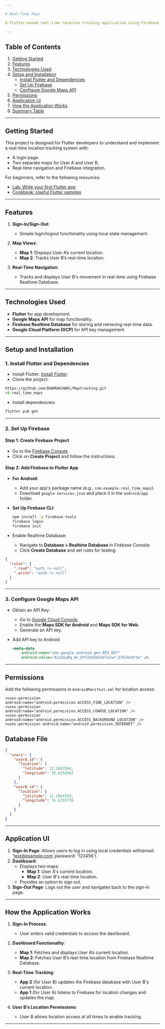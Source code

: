 ```yaml
---

# Real-Time Maps

A Flutter-based real-time location tracking application using Firebase Realtime Database and Google Maps. This app enables real-time navigation and location sharing between two users (User A and User B).

---
```


## Table of Contents

1. [Getting Started](#getting-started)
2. [Features](#features)
3. [Technologies Used](#technologies-used)
4. [Setup and Installation](#setup-and-installation)
   - [Install Flutter and Dependencies](#install-flutter-and-dependencies)
   - [Set Up Firebase](#set-up-firebase)
   - [Configure Google Maps API](#configure-google-maps-api)
5. [Permissions](#permissions)
6. [Application UI](#application-ui)
7. [How the Application Works](#how-the-application-works)
8. [Summary Table](#summary-table)

---

## Getting Started

This project is designed for Flutter developers to understand and implement a real-time location tracking system with:

- A login page.
- Two separate maps for User A and User B.
- Real-time navigation and Firebase integration.

For beginners, refer to the following resources:

- [Lab: Write your first Flutter app](https://docs.flutter.dev/get-started/codelab)
- [Cookbook: Useful Flutter samples](https://docs.flutter.dev/cookbook)

---

## Features

1. **Sign-In/Sign-Out**:
   - Simple login/logout functionality using local state management.

2. **Map Views**:
   - **Map 1**: Displays User A’s current location.
   - **Map 2**: Tracks User B’s real-time location.

3. **Real-Time Navigation**:
   - Tracks and displays User B's movement in real-time using Firebase Realtime Database.

---

## Technologies Used

- **Flutter** for app development.
- **Google Maps API** for map functionality.
- **Firebase Realtime Database** for storing and retrieving real-time data.
- **Google Cloud Platform (GCP)** for API key management.

---

## Setup and Installation

### 1. Install Flutter and Dependencies

- Install Flutter: [Install Flutter](https://docs.flutter.dev/get-started/install).
- Clone the project:

```bash
https://github.com/DHAMUACHARi/Maptracking.git
cd real_time_maps
```

- Install dependencies:

```bash
flutter pub get
```

---

### 2. Set Up Firebase

#### Step 1: Create Firebase Project

- Go to the [Firebase Console](https://console.firebase.google.com/).
- Click on **Create Project** and follow the instructions.

#### Step 2: Add Firebase to Flutter App

- **For Android**:
   - Add your app's package name (e.g., `com.example.real_time_maps`).
   - Download `google-services.json` and place it in the `android/app` folder.

- **Set Up Firebase CLI**:
  ```bash
  npm install -g firebase-tools
  firebase login
  firebase init
  ```

- Enable Realtime Database:
   - Navigate to **Database > Realtime Database** in Firebase Console.
   - Click **Create Database** and set rules for testing:

```json
{
  "rules": {
    ".read": "auth != null",
    ".write": "auth != null"
  }
}
```

---

### 3. Configure Google Maps API

- Obtain an API Key:
   - Go to [Google Cloud Console](https://console.cloud.google.com/).
   - Enable the **Maps SDK for Android** and **Maps SDK for Web**.
   - Generate an API key.

- Add API key to Android:
  ```xml
  <meta-data
      android:name="com.google.android.geo.API_KEY"
      android:value="AIzaSyBq_Av_DY7ZaSVGGaVlecwr-27blHv6YJw" />
  ```

---

## Permissions

Add the following permissions in `AndroidManifest.xml` for location access:

```
<uses-permission android:name="android.permission.ACCESS_FINE_LOCATION" />
<uses-permission android:name="android.permission.ACCESS_COARSE_LOCATION" />
<uses-permission android:name="android.permission.ACCESS_BACKGROUND_LOCATION" />
<uses-permission android:name="android.permission.INTERNET" />

```

## Database File
```json
{
  "users": {
    "userA_id": {
      "location": {
        "latitude": 12.2963584,
        "longitude": 76.6352863
      }
    },
    "userB_id": {
      "location": {
        "latitude": 12.2963359,
        "longitude": 76.6353778
      }
    }
  }
}
```
---

## Application UI

1. **Sign-In Page**: Allows users to log in using local credentials with(email: 'test@example.com',password: '123456').
2. **Dashboard**:
   - Displays two maps:
      - **Map 1**: User A's current location.
      - **Map 2**: User B's real-time location.
   - Provides an option to sign out.
3. **Sign-Out Page**: Logs out the user and navigates back to the sign-in page.

---

## How the Application Works

1. **Sign-In Process**:
   - User enters valid credentials to access the dashboard.

2. **Dashboard Functionality**:
   - **Map 1**: Fetches and displays User A’s current location.
   - **Map 2**: Fetches User B’s real-time location from Firebase Realtime Database.

3. **Real-Time Tracking**:
   - **App 2** (for User B) updates the Firebase database with User B's current location.
   - **App 1** (for User A) listens to Firebase for location changes and updates the map.

4. **User B’s Location Permissions**:
   - User B allows location access at all times to enable tracking.

---

